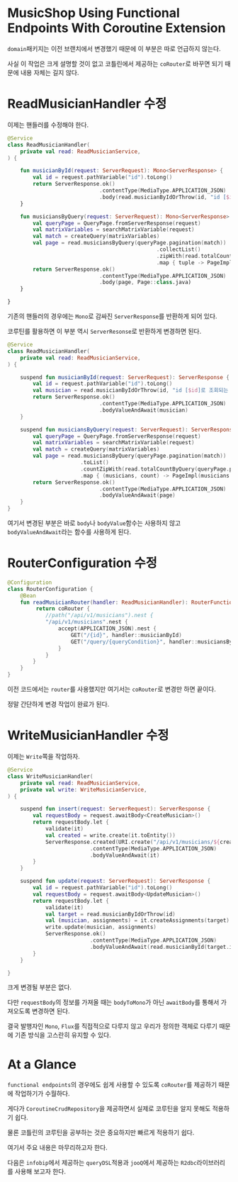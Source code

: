 # MusicShop Using Functional Endpoints With Coroutine Extension

`domain`패키지는 이전 브랜치에서 변경했기 때문에 이 부분은 따로 언급하지 않는다.

사실 이 작업은 크게 설명할 것이 없고 코틀린에서 제공하는 `coRouter`로 바꾸면 되기 때문에 내용 자체는 길지 않다.    

# ReadMusicianHandler 수정

이제는 핸들러를 수정해야 한다.

```kotlin
@Service
class ReadMusicianHandler(
    private val read: ReadMusicianService,
) {

    fun musicianById(request: ServerRequest): Mono<ServerResponse> {
        val id = request.pathVariable("id").toLong()
        return ServerResponse.ok()
                             .contentType(MediaType.APPLICATION_JSON)
                             .body(read.musicianByIdOrThrow(id, "id [$id]로 조회되는 뮤지션이 없습니다."), Musician::class.java)
    }

    fun musiciansByQuery(request: ServerRequest): Mono<ServerResponse> {
        val queryPage = QueryPage.fromServerResponse(request)
        val matrixVariables = searchMatrixVariable(request)
        val match = createQuery(matrixVariables)
        val page = read.musiciansByQuery(queryPage.pagination(match))
                                               .collectList()
                                               .zipWith(read.totalCountByQuery(queryPage.pagination(match)))
                                               .map { tuple -> PageImpl(tuple.t1, queryPage.fromPageable(), tuple.t2) }
        return ServerResponse.ok()
                             .contentType(MediaType.APPLICATION_JSON)
                             .body(page, Page::class.java)
    }

}
```
기존의 핸들러의 경우에는 `Mono`로 감싸진 `ServerResponse`를 반환하게 되어 있다.

코루틴를 활용하면 이 부분 역시 `ServerResonse`로 반환하게 변경하면 된다.

```kotlin
@Service
class ReadMusicianHandler(
    private val read: ReadMusicianService,
) {

    suspend fun musicianById(request: ServerRequest): ServerResponse {
        val id = request.pathVariable("id").toLong()
        val musician = read.musicianByIdOrThrow(id, "id [$id]로 조회되는 뮤지션이 없습니다.")
        return ServerResponse.ok()
                             .contentType(MediaType.APPLICATION_JSON)
                             .bodyValueAndAwait(musician)
    }

    suspend fun musiciansByQuery(request: ServerRequest): ServerResponse {
        val queryPage = QueryPage.fromServerResponse(request)
        val matrixVariables = searchMatrixVariable(request)
        val match = createQuery(matrixVariables)
        val page = read.musiciansByQuery(queryPage.pagination(match))
                       .toList()
                       .countZipWith(read.totalCountByQuery(queryPage.pagination(match)))
                       .map { (musicians, count) -> PageImpl(musicians.toList(), queryPage.fromPageable(), count) }
        return ServerResponse.ok()
                             .contentType(MediaType.APPLICATION_JSON)
                             .bodyValueAndAwait(page)
    }
}
```
여기서 변경된 부분은 바로 `body`나 `bodyValue`함수는 사용하지 않고 `bodyValueAndAwait`라는 함수를 사용하게 된다.

# RouterConfiguration 수정

```kotlin
@Configuration
class RouterConfiguration {
    @Bean
    fun readMusicianRouter(handler: ReadMusicianHandler): RouterFunction<ServerResponse> {
         return coRouter {
            //path("/api/v1/musicians").nest {
            "/api/v1/musicians".nest {
                accept(APPLICATION_JSON).nest {
                    GET("/{id}", handler::musicianById)
                    GET("/query/{queryCondition}", handler::musiciansByQuery)
                }
            }
        }
    }
}
```
이전 코드에서는 `router`를 사용했지만 여기서는 `coRouter`로 변경만 하면 끝이다.

정말 간단하게 변경 작업이 완료가 된다.

# WriteMusicianHandler 수정

이제는 `Write`쪽을 작업하자.

```kotlin
@Service
class WriteMusicianHandler(
    private val read: ReadMusicianService,
    private val write: WriteMusicianService,
) {

    suspend fun insert(request: ServerRequest): ServerResponse {
        val requestBody = request.awaitBody<CreateMusician>()
        return requestBody.let {
            validate(it)
            val created = write.create(it.toEntity())
            ServerResponse.created(URI.create("/api/v1/musicians/${created.id}"))
                          .contentType(MediaType.APPLICATION_JSON)
                          .bodyValueAndAwait(it)
        }
    }

    suspend fun update(request: ServerRequest): ServerResponse {
        val id = request.pathVariable("id").toLong()
        val requestBody = request.awaitBody<UpdateMusician>()
        return requestBody.let {
            validate(it)
            val target = read.musicianByIdOrThrow(id)
            val (musician, assignments) = it.createAssignments(target)
            write.update(musician, assignments)
            ServerResponse.ok()
                          .contentType(MediaType.APPLICATION_JSON)
                          .bodyValueAndAwait(read.musicianById(target.id!!)!!)
        }
    }

}
```
크게 변경될 부분은 없다. 

다만 `requestBody`의 정보를 가져올 때는 `bodyToMono`가 아닌 `awaitBody`를 통해서 가져오도록 변경하면 된다.

결국 발행자인 `Mono`, `Flux`를 직접적으로 다루지 않고 우리가 정의한 객체로 다루기 때문에 기존 방식을 고스란히 유지할 수 있다.

# At a Glance

`functional endpoints`의 경우에도 쉽게 사용할 수 있도록 `coRouter`를 제공하기 때문에 작업하기가 수월하다.

게다가 `CoroutineCrudRepository`을 제공하면서 실제로 코루틴을 알지 못해도 적용하기 쉽다.

물론 코틀린의 코루틴을 공부하는 것은 중요하지만 빠르게 적용하기 쉽다.

여기서 주요 내용은 마무리하고자 한다.

다음은 `infobip`에서 제공하는 `queryDSL`적용과 `jooQ`에서 제공하는 `R2dbc`라이브러리를 사용해 보고자 한다.
